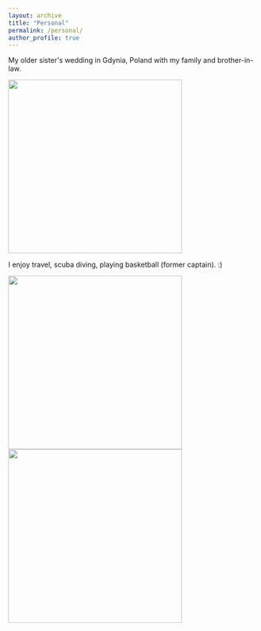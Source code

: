 ```yaml
---
layout: archive
title: "Personal"
permalink: /personal/
author_profile: true
---
```



My older sister's wedding in Gdynia, Poland with my family and brother-in-law. 

<img src="https://Reina-Kawai.github.io/images/fam-dinner.jpg" width="350">


I enjoy travel, scuba diving, playing basketball (former captain). :)

<img src="https://Reina-Kawai.github.io/images/fam-scuba-diving.jpg" width="350">
<img src="https://Reina-Kawai.github.io/images/only-me-tourist.jpg" width="350">
